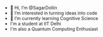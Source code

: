 - 👋 Hi, I’m @SagarDollin
- 👀 I’m interested in turning ideas into code
- 🌱 I’m currently learning Cognitive Science
- I'm a student at IIT Delhi
- I'm also a  Quantum Computing Enthusiast

<!---
SagarDollin/SagarDollin is a ✨ special ✨ repository because its `README.md` (this file) appears on your GitHub profile.
You can click the Preview link to take a look at your changes.
--->
